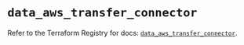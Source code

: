 # `data_aws_transfer_connector`

Refer to the Terraform Registry for docs: [`data_aws_transfer_connector`](https://registry.terraform.io/providers/hashicorp/aws/6.7.0/docs/data-sources/transfer_connector).
